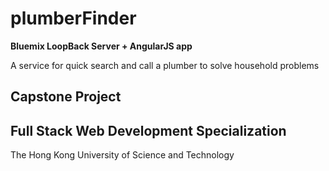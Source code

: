 # plumberFinder

**Bluemix LoopBack Server + AngularJS app**

A service for quick search and call a plumber to solve household problems

## Capstone Project

## Full Stack Web Development Specialization

The Hong Kong University of Science and Technology
